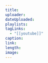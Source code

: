```yaml
---
title:
uploader:
dateUploaded:
playlists:
tagLinks:
  - "[[youtube]]"
caption:
link:
length:
image:
---
```

